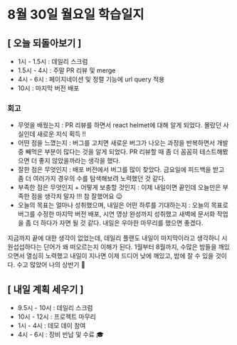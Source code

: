 # 8월 30일 월요일 학습일지

## [ 오늘 되돌아보기 ]

- 1시 - 1.5시 : 데일리 스크럼
- 1.5시 - 4시 : 주말 PR 리뷰 및 merge
- 4시 - 6시 : 페이지네이션 및 정렬 기능에 url query 적용
- 10시 : 마지막 버전 배포

### 회고

- 무엇을 배웠는지 : PR 리뷰를 하면서 react helmet에 대해 알게 되었다. 몰랐던 사실인데 새로운 지식 획득 !!
- 어떤 점을 느꼈는지 : 버그를 고치면 새로운 버그가 나오는 과정을 반복하면서 개발 중 빼먹은 부분이 많다는 것을 알게 되었다. PR 리뷰할 때 좀 더 꼼꼼히 테스트해봤으면 더 좋지 않았을까라는 생각을 했다.
- 잘한 점은 무엇인지 : 배포 버전에서 버그를 많이 찾았다. 금요일에 피드백을 받고 좀 더 여러가지 경우의 수를 탐색해보려 노력했던 것 같다.
- 부족한 점은 무엇인지 + 어떻게 보충할 것인지 : 이제 내일이면 끝인데 오늘만은 부족한 점을 생각치 말자 !!! 참 잘했어요 😉
- 오늘의 목표는 얼마나 성취했으며, 내일은 어떤 하루를 기대하는지 : 오늘의 목표로 버그를 수정한 마지막 버전 배포, 시연 영상 완성까지 성취했고 새벽에 문서화 작업을 좀 더 하다가 자면 될 것 같다. 내일은 우아한 마무리를 했으면 좋겠다.

지금까지 끝에 대한 생각이 없었는데, 데일리 플랜도 내일이 마지막이라고 생각하니 시원섭섭하다는 단어가 왜 떠오르는지 이해가 된다. 
1월부터 8월까지, 수많은 밤들을 깨있으면서 열심히 노력했고 내일이 지나면 이제 드디어 낮에 깨있고, 밤에 잘 수 있을 것이다. 수고 많았어 나의 상반기 🎊

## [ 내일 계획 세우기 ]

- 9.5시 - 10시 : 데일리 스크럼
- 10시 - 12시 : 프로젝트 마무리
- 1시 - 4시 : 데모 데이 참여
- 4시 - 6시 : 장비 반납 및 수료 🎓
